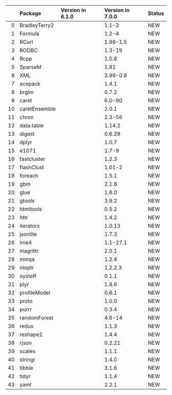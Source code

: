 <!-- markdown-link-check-disable -->

|    | Package       | Version in 6.1.0   | Version in 7.0.0   | Status   |
|---:|:--------------|:-------------------|:-------------------|:---------|
|  0 | BradleyTerry2 |                    | 1.1-2              | NEW      |
|  1 | Formula       |                    | 1.2-4              | NEW      |
|  2 | RCurl         |                    | 1.98-1.5           | NEW      |
|  3 | RODBC         |                    | 1.3-19             | NEW      |
|  4 | Rcpp          |                    | 1.0.8              | NEW      |
|  5 | SparseM       |                    | 1.81               | NEW      |
|  6 | XML           |                    | 3.99-0.8           | NEW      |
|  7 | acepack       |                    | 1.4.1              | NEW      |
|  8 | brglm         |                    | 0.7.2              | NEW      |
|  9 | caret         |                    | 6.0-90             | NEW      |
| 10 | caretEnsemble |                    | 2.0.1              | NEW      |
| 11 | chron         |                    | 2.3-56             | NEW      |
| 12 | data.table    |                    | 1.14.2             | NEW      |
| 13 | digest        |                    | 0.6.29             | NEW      |
| 14 | dplyr         |                    | 1.0.7              | NEW      |
| 15 | e1071         |                    | 1.7-9              | NEW      |
| 16 | fastcluster   |                    | 1.2.3              | NEW      |
| 17 | flashClust    |                    | 1.01-2             | NEW      |
| 18 | foreach       |                    | 1.5.1              | NEW      |
| 19 | gbm           |                    | 2.1.8              | NEW      |
| 20 | glue          |                    | 1.6.0              | NEW      |
| 21 | gtools        |                    | 3.9.2              | NEW      |
| 22 | htmltools     |                    | 0.5.2              | NEW      |
| 23 | httr          |                    | 1.4.2              | NEW      |
| 24 | iterators     |                    | 1.0.13             | NEW      |
| 25 | jsonlite      |                    | 1.7.3              | NEW      |
| 26 | lme4          |                    | 1.1-27.1           | NEW      |
| 27 | magrittr      |                    | 2.0.1              | NEW      |
| 28 | minqa         |                    | 1.2.4              | NEW      |
| 29 | nloptr        |                    | 1.2.2.3            | NEW      |
| 30 | oysteR        |                    | 0.1.1              | NEW      |
| 31 | plyr          |                    | 1.8.6              | NEW      |
| 32 | profileModel  |                    | 0.6.1              | NEW      |
| 33 | proto         |                    | 1.0.0              | NEW      |
| 34 | purrr         |                    | 0.3.4              | NEW      |
| 35 | randomForest  |                    | 4.6-14             | NEW      |
| 36 | redux         |                    | 1.1.3              | NEW      |
| 37 | reshape2      |                    | 1.4.4              | NEW      |
| 38 | rjson         |                    | 0.2.21             | NEW      |
| 39 | scales        |                    | 1.1.1              | NEW      |
| 40 | stringr       |                    | 1.4.0              | NEW      |
| 41 | tibble        |                    | 3.1.6              | NEW      |
| 42 | tidyr         |                    | 1.1.4              | NEW      |
| 43 | yaml          |                    | 2.2.1              | NEW      |